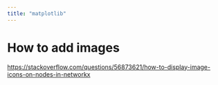 ```yaml
---
title: "matplotlib"
---
```




# How to add images
https://stackoverflow.com/questions/56873621/how-to-display-image-icons-on-nodes-in-networkx
